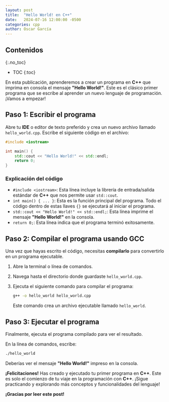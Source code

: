 ```yaml
---
layout: post
title:  "Hello World! en C++"
date:   2024-07-16 12:00:00 -0500
categories: cpp
author: Oscar García
---
```


## Contenidos
{:.no_toc}

* TOC
{:toc}

En esta publicación, aprenderemos a crear un programa en **C++** que imprima en consola el mensaje **"Hello World!"**. Este es el clásico primer programa que se escribe al aprender un nuevo lenguaje de programación. ¡Vamos a empezar!

## Paso 1: Escribir el programa

Abre tu **IDE** o editor de texto preferido y crea un nuevo archivo llamado `hello_world.cpp`. Escribe el siguiente código en el archivo:

```cpp
#include <iostream>

int main() {
    std::cout << "Hello World!" << std::endl;
    return 0;
}
```

### Explicación del código

- `#include <iostream>`: Esta línea incluye la librería de entrada/salida estándar de **C++** que nos permite usar `std::cout`.
- `int main() { ... }`: Esta es la función principal del programa. Todo el código dentro de estas llaves `{}` se ejecutará al iniciar el programa.
- `std::cout << "Hello World!" << std::endl;`: Esta línea imprime el mensaje **"Hello World!"** en la consola.
- `return 0;`: Esta línea indica que el programa terminó exitosamente.

## Paso 2: Compilar el programa usando GCC

Una vez que hayas escrito el código, necesitas **compilarlo** para convertirlo en un programa ejecutable.

1. Abre la terminal o línea de comandos.
2. Navega hasta el directorio donde guardaste `hello_world.cpp`.
3. Ejecuta el siguiente comando para compilar el programa:

   ```sh
   g++ -o hello_world hello_world.cpp
   ```

   Este comando crea un archivo ejecutable llamado `hello_world`.

## Paso 3: Ejecutar el programa

Finalmente, ejecuta el programa compilado para ver el resultado.

En la línea de comandos, escribe:

```sh
./hello_world
```

Deberías ver el mensaje **"Hello World!"** impreso en la consola.

**¡Felicitaciones!** Has creado y ejecutado tu primer programa en **C++**. Este es solo el comienzo de tu viaje en la programación con **C++**. ¡Sigue practicando y explorando más conceptos y funcionalidades del lenguaje!

**¡Gracias por leer este post!**
